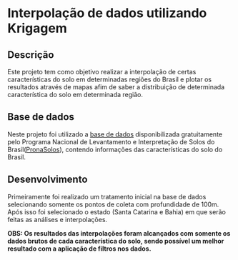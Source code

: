 # Interpolação de dados utilizando Krigagem

## **Descrição**
Este projeto tem como objetivo realizar a interpolação de certas características do solo em determinadas regiões do Brasil e plotar os resultados através de mapas afim de saber a distribuição de determinada característica do solo em determinada região.

## **Base de dados**
Neste projeto foi utilizado a [base de dados](http://geoinfo.cnps.embrapa.br/layers/geonode%3Aperfis_pronasolos_20201202v2/metadata_read) disponibilizada gratuitamente pelo Programa Nacional de Levantamento e Interpretação de Solos do Brasil([PronaSolos](https://www.embrapa.br/pronasolos)), contendo informações das características do solo do Brasil.

## **Desenvolvimento**
Primeiramente foi realizado um tratamento inicial na base de dados selecionando somente os pontos de coleta com profundidade de 100m. Após isso foi selecionado o estado (Santa Catarina e Bahia) em que serão feitas as análises e interpolações.

**OBS: Os resultados das interpolações foram alcançados com somente os dados brutos de cada característica do solo, sendo possível um melhor resultado com a aplicação de filtros nos dados.**












